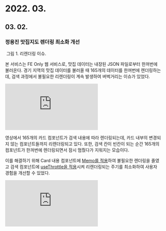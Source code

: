# 2022. 03.

## 03. 02.

### 정용진 맛집지도 렌더링 최소화 개선
<div class="img-container">
    <img class="img" src="https://github.com/ChoiYongWon/AT/assets/40623433/85d366a8-629e-4020-b001-b29e4b516649" alt=""/>
    <span class="caption">그림 1. 리렌더링 이슈.</span>
</div>  


본 서비스는 FE Only 웹 서비스로, 맛집 데이터는 내장된 JSON 파일로부터 한꺼번에 불러온다. 경기 지역의 맛집 데이터를 불러올 때 165개의 데이터를 한꺼번에 렌더링하는데, 검색 과정에서 불필요한 리렌더링이 계속 발생하여 버벅거리는 이슈가 있었다.  

<iframe src="https://youtube.com/embed/07vgjfQbI50" class="iframe"frameborder="0" allowfullscreen="true"></iframe>     


영상에서 165개의 카드 컴포넌트가 검색 내용에 따라 렌더링되는데, 카드 내부의 변경되지 않는 컴포넌트들까지 리렌더링되고 있다. 또한, 검색 칸이 빈칸이 되는 순간 165개의 컴포넌트가 한꺼번에 렌더링되면서 잠시 멈췄다가 지워지는 모습이다.

이를 해결하기 위해 Card 내용 컴포넌트에 [Memo를 적용](https://github.com/ChoiYongWon/jyj-map/blob/main/components/listCard/content/index.tsx#L119)하여 불필요한 렌더링을 줄였고 검색 컴포넌트에 [useThrottle을 적용](https://github.com/ChoiYongWon/jyj-map/blob/main/containers/list/ListContainer.tsx#L23)시켜 리렌더링되는 주기를 최소화하여 사용자 경험을 개선할 수 있었다.  


<iframe src="https://youtube.com/embed/vXziRndY6ug" class="iframe"frameborder="0" allowfullscreen="true"></iframe>   
